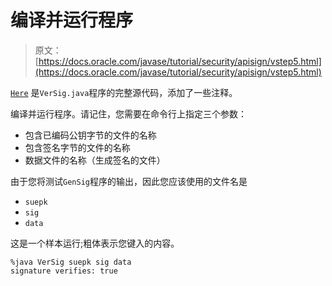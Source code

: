 # 编译并运行程序

> 原文： [https://docs.oracle.com/javase/tutorial/security/apisign/vstep5.html](https://docs.oracle.com/javase/tutorial/security/apisign/vstep5.html)

[`Here`](examples/VerSig.java) 是`VerSig.java`程序的完整源代码，添加了一些注释。

编译并运行程序。请记住，您需要在命令行上指定三个参数：

*   包含已编码公钥字节的文件的名称
*   包含签名字节的文件的名称
*   数据文件的名称（生成签名的文件）

由于您将测试`GenSig`程序的输出，因此您应该使用的文件名是

*   `suepk`
*   `sig`
*   `data`

这是一个样本运行;粗体表示您键入的内容。

```
%java VerSig suepk sig data
signature verifies: true

```